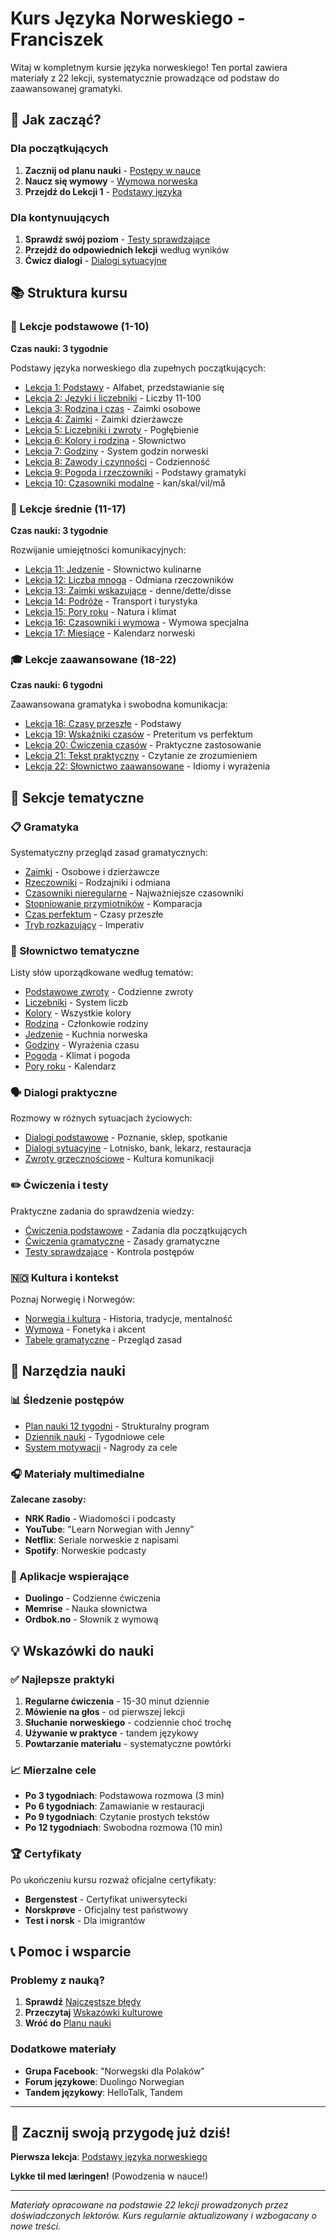 # Kurs Języka Norweskiego - Franciszek

Witaj w kompletnym kursie języka norweskiego! Ten portal zawiera materiały z 22 lekcji, systematycznie prowadzące od podstaw do zaawansowanej gramatyki.

## 🚀 Jak zacząć?

### Dla początkujących
1. **Zacznij od planu nauki** - [Postępy w nauce](pomocnicze/postepy.md)
2. **Naucz się wymowy** - [Wymowa norweska](pomocnicze/wymowa.md)  
3. **Przejdź do Lekcji 1** - [Podstawy języka](lekcje-podstawowe/lekcja-01.md)

### Dla kontynuujących
1. **Sprawdź swój poziom** - [Testy sprawdzające](cwiczenia/testy.md)
2. **Przejdź do odpowiednich lekcji** według wyników
3. **Ćwicz dialogi** - [Dialogi sytuacyjne](dialogi/sytuacyjne.md)

## 📚 Struktura kursu

### 🏁 Lekcje podstawowe (1-10)
**Czas nauki: 3 tygodnie**

Podstawy języka norweskiego dla zupełnych początkujących:
- [Lekcja 1: Podstawy](lekcje-podstawowe/lekcja-01.md) - Alfabet, przedstawianie się
- [Lekcja 2: Języki i liczebniki](lekcje-podstawowe/lekcja-02.md) - Liczby 11-100
- [Lekcja 3: Rodzina i czas](lekcje-podstawowe/lekcja-03.md) - Zaimki osobowe
- [Lekcja 4: Zaimki](lekcje-podstawowe/lekcja-04.md) - Zaimki dzierżawcze
- [Lekcja 5: Liczebniki i zwroty](lekcje-podstawowe/lekcja-05.md) - Pogłębienie
- [Lekcja 6: Kolory i rodzina](lekcje-podstawowe/lekcja-06.md) - Słownictwo
- [Lekcja 7: Godziny](lekcje-podstawowe/lekcja-07.md) - System godzin norweski
- [Lekcja 8: Zawody i czynności](lekcje-podstawowe/lekcja-08.md) - Codzienność
- [Lekcja 9: Pogoda i rzeczowniki](lekcje-podstawowe/lekcja-09.md) - Podstawy gramatyki
- [Lekcja 10: Czasowniki modalne](lekcje-podstawowe/lekcja-10.md) - kan/skal/vil/må

### 📖 Lekcje średnie (11-17)
**Czas nauki: 3 tygodnie**

Rozwijanie umiejętności komunikacyjnych:
- [Lekcja 11: Jedzenie](lekcje-srednie/lekcja-11.md) - Słownictwo kulinarne
- [Lekcja 12: Liczba mnoga](lekcje-srednie/lekcja-12.md) - Odmiana rzeczowników
- [Lekcja 13: Zaimki wskazujące](lekcje-srednie/lekcja-13.md) - denne/dette/disse
- [Lekcja 14: Podróże](lekcje-srednie/lekcja-14.md) - Transport i turystyka
- [Lekcja 15: Pory roku](lekcje-srednie/lekcja-15.md) - Natura i klimat
- [Lekcja 16: Czasowniki i wymowa](lekcje-srednie/lekcja-16.md) - Wymowa specjalna
- [Lekcja 17: Miesiące](lekcje-srednie/lekcja-17.md) - Kalendarz norweski

### 🎓 Lekcje zaawansowane (18-22)
**Czas nauki: 6 tygodni**

Zaawansowana gramatyka i swobodna komunikacja:
- [Lekcja 18: Czasy przeszłe](lekcje-zaawansowane/lekcja-18.md) - Podstawy
- [Lekcja 19: Wskaźniki czasów](lekcje-zaawansowane/lekcja-19.md) - Preteritum vs perfektum
- [Lekcja 20: Ćwiczenia czasów](lekcje-zaawansowane/lekcja-20.md) - Praktyczne zastosowanie
- [Lekcja 21: Tekst praktyczny](lekcje-zaawansowane/lekcja-21.md) - Czytanie ze zrozumieniem
- [Lekcja 22: Słownictwo zaawansowane](lekcje-zaawansowane/lekcja-22.md) - Idiomy i wyrażenia

## 🎯 Sekcje tematyczne

### 📋 Gramatyka
Systematyczny przegląd zasad gramatycznych:
- [Zaimki](gramatyka/zaimki.md) - Osobowe i dzierżawcze
- [Rzeczowniki](gramatyka/rzeczowniki.md) - Rodzajniki i odmiana
- [Czasowniki nieregularne](gramatyka/czasowniki-nieregularne.md) - Najważniejsze czasowniki
- [Stopniowanie przymiotników](gramatyka/stopniowanie-przymiotnikow.md) - Komparacja
- [Czas perfektum](gramatyka/czas-perfektum.md) - Czasy przeszłe
- [Tryb rozkazujący](gramatyka/tryb-rozkazujacy.md) - Imperativ

### 📝 Słownictwo tematyczne
Listy słów uporządkowane według tematów:
- [Podstawowe zwroty](slownictwo/podstawowe-zwroty.md) - Codzienne zwroty
- [Liczebniki](slownictwo/liczebniki.md) - System liczb
- [Kolory](slownictwo/kolory.md) - Wszystkie kolory
- [Rodzina](slownictwo/rodzina.md) - Członkowie rodziny
- [Jedzenie](slownictwo/jedzenie.md) - Kuchnia norweska
- [Godziny](slownictwo/godziny.md) - Wyrażenia czasu
- [Pogoda](slownictwo/pogoda.md) - Klimat i pogoda
- [Pory roku](slownictwo/pory-roku.md) - Kalendarz

### 🗣️ Dialogi praktyczne
Rozmowy w różnych sytuacjach życiowych:
- [Dialogi podstawowe](cwiczenia/dialogi.md) - Poznanie, sklep, spotkanie
- [Dialogi sytuacyjne](dialogi/sytuacyjne.md) - Lotnisko, bank, lekarz, restauracja
- [Zwroty grzecznościowe](slownictwo/podstawowe-zwroty.md) - Kultura komunikacji

### ✏️ Ćwiczenia i testy
Praktyczne zadania do sprawdzenia wiedzy:
- [Ćwiczenia podstawowe](cwiczenia/podstawowe.md) - Zadania dla początkujących
- [Ćwiczenia gramatyczne](cwiczenia/gramatyczne.md) - Zasady gramatyczne
- [Testy sprawdzające](cwiczenia/testy.md) - Kontrola postępów

### 🇳🇴 Kultura i kontekst
Poznaj Norwegię i Norwegów:
- [Norwegia i kultura](kultura/norwegia.md) - Historia, tradycje, mentalność
- [Wymowa](pomocnicze/wymowa.md) - Fonetyka i akcent
- [Tabele gramatyczne](pomocnicze/tabele-gramatyczne.md) - Przegląd zasad

## 🎯 Narzędzia nauki

### 📊 Śledzenie postępów
- [Plan nauki 12 tygodni](pomocnicze/postepy.md) - Strukturalny program
- [Dziennik nauki](pomocnicze/postepy.md#dziennik-nauki) - Tygodniowe cele
- [System motywacji](pomocnicze/postepy.md#nagrody-za-postepy) - Nagrody za cele

### 🎧 Materiały multimedialne
**Zalecane zasoby:**
- **NRK Radio** - Wiadomości i podcasty
- **YouTube**: "Learn Norwegian with Jenny"
- **Netflix**: Seriale norweskie z napisami
- **Spotify**: Norweskie podcasty

### 📱 Aplikacje wspierające
- **Duolingo** - Codzienne ćwiczenia
- **Memrise** - Nauka słownictwa
- **Ordbok.no** - Słownik z wymową

## 💡 Wskazówki do nauki

### ✅ Najlepsze praktyki
1. **Regularne ćwiczenia** - 15-30 minut dziennie
2. **Mówienie na głos** - od pierwszej lekcji
3. **Słuchanie norweskiego** - codziennie choć trochę
4. **Używanie w praktyce** - tandem językowy
5. **Powtarzanie materiału** - systematyczne powtórki

### 📈 Mierzalne cele
- **Po 3 tygodniach**: Podstawowa rozmowa (3 min)
- **Po 6 tygodniach**: Zamawianie w restauracji
- **Po 9 tygodniach**: Czytanie prostych tekstów
- **Po 12 tygodniach**: Swobodna rozmowa (10 min)

### 🏆 Certyfikaty
Po ukończeniu kursu rozważ oficjalne certyfikaty:
- **Bergenstest** - Certyfikat uniwersytecki
- **Norskprøve** - Oficjalny test państwowy
- **Test i norsk** - Dla imigrantów

## 📞 Pomoc i wsparcie

### Problemy z nauką?
1. **Sprawdź** [Najczęstsze błędy](pomocnicze/wymowa.md#najczestsze-bledy-polakow)
2. **Przeczytaj** [Wskazówki kulturowe](kultura/norwegia.md)
3. **Wróć do** [Planu nauki](pomocnicze/postepy.md)

### Dodatkowe materiały
- **Grupa Facebook**: "Norwegski dla Polaków"
- **Forum językowe**: Duolingo Norwegian
- **Tandem językowy**: HelloTalk, Tandem

---

## 🎉 Zacznij swoją przygodę już dziś!

**Pierwsza lekcja**: [Podstawy języka norweskiego](lekcje-podstawowe/lekcja-01.md)

**Lykke til med læringen!** (Powodzenia w nauce!)

---

*Materiały opracowane na podstawie 22 lekcji prowadzonych przez doświadczonych lektorów. Kurs regularnie aktualizowany i wzbogacany o nowe treści.*